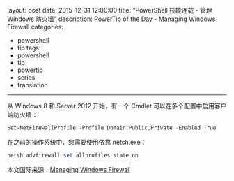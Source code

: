 layout: post
date: 2015-12-31 12:00:00
title: "PowerShell 技能连载 - 管理 Windows 防火墙"
description: PowerTip of the Day - Managing Windows Firewall
categories:
- powershell
- tip
tags:
- powershell
- tip
- powertip
- series
- translation
---
从 Windows 8 和 Server 2012 开始，有一个 Cmdlet 可以在多个配置中启用客户端防火墙：

```powershell
Set-NetFirewallProfile -Profile Domain,Public,Private -Enabled True
```

在之前的操作系统中，您需要使用依靠 netsh.exe：

```powershell
netsh advfirewall set allprofiles state on
```

<!--more-->
本文国际来源：[Managing Windows Firewall](http://community.idera.com/powershell/powertips/b/tips/posts/managing-windows-firewall)
